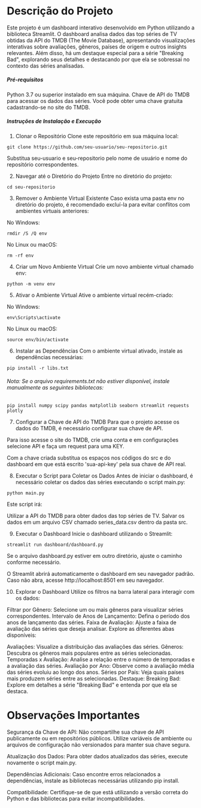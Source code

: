 # Descrição do Projeto
Este projeto é um dashboard interativo desenvolvido em Python utilizando a biblioteca Streamlit. O dashboard analisa dados das top séries de TV obtidas da API do TMDB (The Movie Database), apresentando visualizações interativas sobre avaliações, gêneros, países de origem e outros insights relevantes. Além disso, há um destaque especial para a série "Breaking Bad", explorando seus detalhes e destacando por que ela se sobressai no contexto das séries analisadas.


##### Pré-requisitos
Python 3.7 ou superior instalado em sua máquina.
Chave de API do TMDB para acessar os dados das séries. Você pode obter uma chave gratuita cadastrando-se no site do TMDB.


##### Instruções de Instalação e Execução
1. Clonar o Repositório
Clone este repositório em sua máquina local:

```
git clone https://github.com/seu-usuario/seu-repositorio.git
```

Substitua seu-usuario e seu-repositorio pelo nome de usuário e nome do repositório correspondentes.

2. Navegar até o Diretório do Projeto
Entre no diretório do projeto:

```
cd seu-repositorio
```

3. Remover o Ambiente Virtual Existente
Caso exista uma pasta env no diretório do projeto, é recomendado excluí-la para evitar conflitos com ambientes virtuais anteriores:

No Windows:

```
rmdir /S /Q env
```

No Linux ou macOS:

```
rm -rf env
```

4. Criar um Novo Ambiente Virtual
Crie um novo ambiente virtual chamado env:


```
python -m venv env
```
5. Ativar o Ambiente Virtual
Ative o ambiente virtual recém-criado:

No Windows:

```
env\Scripts\activate
```
No Linux ou macOS:

```
source env/bin/activate
```

6. Instalar as Dependências
Com o ambiente virtual ativado, instale as dependências necessárias:

```
pip install -r libs.txt
```
###### Nota: Se o arquivo requirements.txt não estiver disponível, instale manualmente as seguintes bibliotecas:

```
pip install numpy scipy pandas matplotlib seaborn streamlit requests plotly
```
7. Configurar a Chave de API do TMDB
Para que o projeto acesse os dados do TMDB, é necessário configurar sua chave de API.

Para isso acesse o site do TMDB, crie uma conta e em configurações selecione API e faça um request para uma KEY.

Com a chave criada substitua os espaços nos códigos do src e do dashboard em que está escrito 'sua-api-key' pela sua chave de API real.


8. Executar o Script para Coletar os Dados
Antes de iniciar o dashboard, é necessário coletar os dados das séries executando o script main.py:

```
python main.py
```
Este script irá:

Utilizar a API do TMDB para obter dados das top séries de TV.
Salvar os dados em um arquivo CSV chamado series_data.csv dentro da pasta src.

9. Executar o Dashboard
Inicie o dashboard utilizando o Streamlit:

```
streamlit run dashboard/dashboard.py
```
Se o arquivo dashboard.py estiver em outro diretório, ajuste o caminho conforme necessário.

O Streamlit abrirá automaticamente o dashboard em seu navegador padrão. Caso não abra, acesse http://localhost:8501 em seu navegador.

10. Explorar o Dashboard
Utilize os filtros na barra lateral para interagir com os dados:

Filtrar por Gênero: Selecione um ou mais gêneros para visualizar séries correspondentes.
Intervalo de Anos de Lançamento: Defina o período dos anos de lançamento das séries.
Faixa de Avaliação: Ajuste a faixa de avaliação das séries que deseja analisar.
Explore as diferentes abas disponíveis:

Avaliações: Visualize a distribuição das avaliações das séries.
Gêneros: Descubra os gêneros mais populares entre as séries selecionadas.
Temporadas x Avaliação: Analise a relação entre o número de temporadas e a avaliação das séries.
Avaliação por Ano: Observe como a avaliação média das séries evoluiu ao longo dos anos.
Séries por País: Veja quais países mais produzem séries entre as selecionadas.
Destaque: Breaking Bad: Explore em detalhes a série "Breaking Bad" e entenda por que ela se destaca.

# Observações Importantes

Segurança da Chave de API: Não compartilhe sua chave de API publicamente ou em repositórios públicos. Utilize variáveis de ambiente ou arquivos de configuração não versionados para manter sua chave segura.

Atualização dos Dados: Para obter dados atualizados das séries, execute novamente o script main.py.

Dependências Adicionais: Caso encontre erros relacionados a dependências, instale as bibliotecas necessárias utilizando pip install.

Compatibilidade: Certifique-se de que está utilizando a versão correta do Python e das bibliotecas para evitar incompatibilidades.

